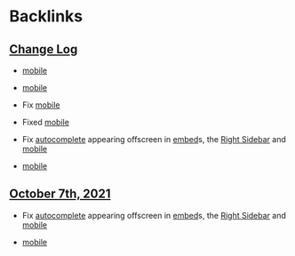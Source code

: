 
# Backlinks
## [Change Log](<Change Log.md>)
- [mobile](<mobile.md>)

- [mobile](<mobile.md>)

- Fix [mobile](<mobile.md>)

- Fixed [mobile](<mobile.md>)

- Fix [autocomplete](<autocomplete.md>) appearing offscreen in [embed](<embed.md>)s, the [Right Sidebar](<Right Sidebar.md>) and [mobile](<mobile.md>)

- [mobile](<mobile.md>)

## [October 7th, 2021](<October 7th, 2021.md>)
- Fix [autocomplete](<autocomplete.md>) appearing offscreen in [embed](<embed.md>)s, the [Right Sidebar](<Right Sidebar.md>) and [mobile](<mobile.md>)

- [mobile](<mobile.md>)

